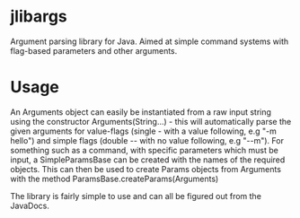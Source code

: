 jlibargs
===

Argument parsing library for Java. Aimed at simple command systems with flag-based parameters and other arguments.

Usage
======

An Arguments object can easily be instantiated from a raw input string using the constructor Arguments(String...) - this will automatically parse the given arguments for value-flags (single - with a value following, e.g "-m hello") and simple flags (double -- with no value following, e.g "--m"). For something such as a command, with specific parameters which must be input, a SimpleParamsBase can be created with the names of the required objects. This can then be used to create Params objects from Arguments with the method ParamsBase.createParams(Arguments)

The library is fairly simple to use and can all be figured out from the JavaDocs.
